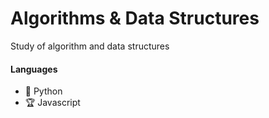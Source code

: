 # Algorithms & Data Structures

Study of algorithm and data structures

#### Languages

- 🐍  Python
- 🏆 Javascript
